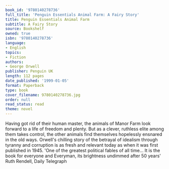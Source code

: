 ```yaml
---
book_id: '9780140278736'
full_title: 'Penguin Essentials Animal Farm: A Fairy Story'
title: Penguin Essentials Animal Farm
subtitle: A Fairy Story
source: Bookshelf
owned: true
isbn: '9780140278736'
language:
- English
topics:
- Fiction
authors:
- George Orwell
publisher: Penguin UK
length: 112 pages
date_published: '1999-01-05'
format: Paperback
type: book
cover_filename: 9780140278736.jpg
order: null
read_status: read
theme: novel
---
```

Having got rid of their human master, the animals of Manor Farm look forward to a life of freedom and plenty. But as a clever, ruthless elite among them takes control, the other animals find themselves hopelessly ensnared in the old ways. Orwell's chilling story of the betrayal of idealism through tyranny and corruption is as fresh and relevant today as when it was first published in 1945. 'One of the greatest political fables of all time... It is the book for everyone and Everyman, its brightness undimmed after 50 years' Ruth Rendell, Daily Telegraph
